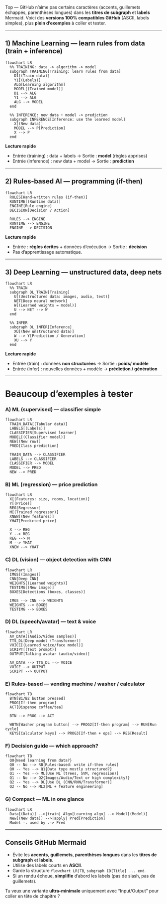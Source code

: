 Top — GitHub n’aime pas certains caractères (accents, guillemets échappés, parenthèses longues) dans les **titres de subgraph** et **labels** Mermaid.
Voici des **versions 100% compatibles GitHub** (ASCII, labels simples), plus **plein d’exemples** à coller et tester.

---

## 1) Machine Learning — learn rules from data (train + inference)

```mermaid
flowchart LR
  %% TRAINING: data -> algorithm -> model
  subgraph TRAINING[Training: learn rules from data]
    D1[(Train data)]
    Y1[(Labels)]
    ALG[Learning algorithm]
    MODEL[(Trained model)]
    D1 --> ALG
    Y1 --> ALG
    ALG --> MODEL
  end

  %% INFERENCE: new data + model -> prediction
  subgraph INFERENCE[Inference: use the learned model]
    X[(New data)]
    MODEL --> P[Prediction]
    X --> P
  end
```

**Lecture rapide**

* Entrée (training) : data + labels → Sortie : **model** (règles apprises)
* Entrée (inference) : new data + model → Sortie : **prediction**

---

## 2) Rules-based AI — programming (if-then)

```mermaid
flowchart LR
  RULES[Hand-written rules (if-then)]
  RUNTIME[(Runtime data)]
  ENGINE[Rule engine]
  DECISION[Decision / Action]

  RULES --> ENGINE
  RUNTIME --> ENGINE
  ENGINE --> DECISION
```

**Lecture rapide**

* Entrée : **règles écrites** + données d’exécution → Sortie : **décision**
* Pas d’apprentissage automatique.

---

## 3) Deep Learning — unstructured data, deep nets

```mermaid
flowchart LR
  %% TRAIN
  subgraph DL_TRAIN[Training]
    U[(Unstructured data: images, audio, text)]
    NET[Deep neural network]
    W[(Learned weights = model)]
    U --> NET --> W
  end

  %% INFER
  subgraph DL_INFER[Inference]
    XU[(New unstructured data)]
    W --> Y[Prediction / Generation]
    XU --> Y
  end
```

**Lecture rapide**

* Entrée (train) : données **non structurées** → Sortie : **poids/ modèle**
* Entrée (infer) : nouvelles données + modèle → **prédiction / génération**

---

# Beaucoup d’exemples à tester

### A) ML (supervised) — classifier simple

```mermaid
flowchart LR
  TRAIN_DATA[(Tabular data)]
  LABELS[(Labels)]
  CLASSIFIER[Supervised learner]
  MODEL[(Classifier model)]
  NEW[(New row)]
  PRED[Class prediction]

  TRAIN_DATA --> CLASSIFIER
  LABELS --> CLASSIFIER
  CLASSIFIER --> MODEL
  MODEL --> PRED
  NEW --> PRED
```

### B) ML (regression) — price prediction

```mermaid
flowchart LR
  X[(Features: size, rooms, location)]
  Y[(Price)]
  REG[Regressor]
  M[(Trained regressor)]
  XNEW[(New features)]
  YHAT[Predicted price]

  X --> REG
  Y --> REG
  REG --> M
  M --> YHAT
  XNEW --> YHAT
```

### C) DL (vision) — object detection with CNN

```mermaid
flowchart LR
  IMGS[(Images)]
  CNN[Deep CNN]
  WEIGHTS[(Learned weights)]
  TESTIMG[(New image)]
  BOXES[Detections (boxes, classes)]

  IMGS --> CNN --> WEIGHTS
  WEIGHTS --> BOXES
  TESTIMG --> BOXES
```

### D) DL (speech/avatar) — text & voice

```mermaid
flowchart LR
  AV_DATA[(Audio/Video samples)]
  TTS_DL[Deep model (Transformer)]
  VOICE[(Learned voice/face model)]
  SCRIPT[(Text prompt)]
  OUTPUT[Talking avatar (audio/video)]

  AV_DATA --> TTS_DL --> VOICE
  VOICE --> OUTPUT
  SCRIPT --> OUTPUT
```

### E) Rules-based — vending machine / washer / calculator

```mermaid
flowchart TB
  BTN[B1/B2 button pressed]
  PROG[If-then program]
  ACT[Dispense coffee/tea]

  BTN --> PROG --> ACT

  WBTN[Washer program button] --> PROG2[If-then program] --> RUN[Run cycle]
  KEYS[Calculator keys] --> PROG3[If-then + ops] --> RES[Result]
```

### F) Decision guide — which approach?

```mermaid
flowchart TB
  Q0{Need learning from data?}
  Q0 -- No --> RB[Rules-based: write if-then rules]
  Q0 -- Yes --> Q1{Data type mostly structured?}
  Q1 -- Yes --> ML[Use ML (trees, SVM, regression)]
  Q1 -- No --> Q2{Images/Audio/Text or high complexity?}
  Q2 -- Yes --> DL[Use DL (CNN/RNN/Transformer)]
  Q2 -- No --> ML2[ML + feature engineering]
```

### G) Compact — ML in one glance

```mermaid
flowchart LR
  Data[(Data)] -->|train| Algo[Learning algo] --> Model[(Model)]
  New[(New data)] -->|apply| Pred[Prediction]
  Model -. used by .-> Pred
```

---

## Conseils GitHub Mermaid

* Évite les **accents**, **guillemets**, **parenthèses longues** dans les **titres de subgraph** et **labels**.
* Utilise des labels courts en **ASCII**.
* Garde la structure `flowchart LR|TB`, `subgraph ID[Title] ... end`.
* Si un rendu échoue, **simplifie** d’abord les labels (pas de slash, pas de guillemets).

Tu veux une variante **ultra-minimale** uniquement avec “Input/Output” pour coller en tête de chapitre ?
